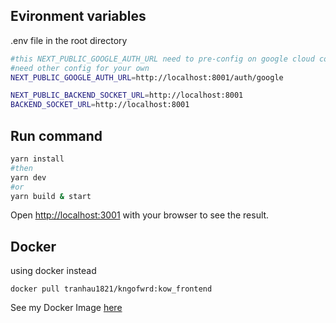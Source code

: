 ## Evironment variables

.env file in the root directory

```bash
#this NEXT_PUBLIC_GOOGLE_AUTH_URL need to pre-config on google cloud console Oauth2
#need other config for your own
NEXT_PUBLIC_GOOGLE_AUTH_URL=http://localhost:8001/auth/google

NEXT_PUBLIC_BACKEND_SOCKET_URL=http://localhost:8001
BACKEND_SOCKET_URL=http://localhost:8001
```

## Run command

```bash
yarn install
#then
yarn dev
#or
yarn build & start
```

Open [http://localhost:3001](http://localhost:3001) with your browser to see the result.

## Docker

using docker instead

```
docker pull tranhau1821/kngofwrd:kow_frontend
```

See my Docker Image [here](https://hub.docker.com/layers/tranhau1821/kngofwrd/kow_frontend/images/sha256-53317bd0b90cedc8fb44e18bcc4a32750f66d181eeae57d8c9a8a45a3899b045?context=repo)
